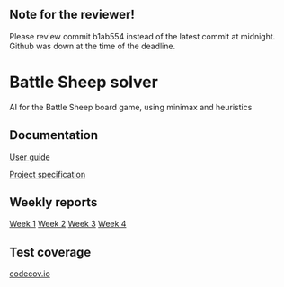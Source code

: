 ## Note for the reviewer!

Please review commit b1ab554 instead of the latest commit at midnight. Github was down at the time of the deadline.

# Battle Sheep solver

AI for the Battle Sheep board game, using minimax and heuristics

## Documentation

[User guide](documentation/guide.md)

[Project specification](documentation/specification.md)

## Weekly reports

[Week 1](documentation/week1.md)
[Week 2](documentation/week2.md)
[Week 3](documentation/week3.md)
[Week 4](documentation/week4.md)

## Test coverage

[codecov.io](https://app.codecov.io/gh/Tuupertunut/BattleSheepSolver)
